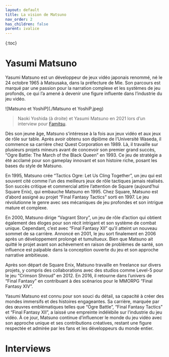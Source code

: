 ```yaml
---
layout: default
title: La vision de Matsuno
nav_order: 2
has_children: false
parent: ivalice
---
```

{:toc}

# Yasumi Matsuno
Yasumi Matsuno est un développeur de jeux vidéo japonais renommé, né le 24 octobre 1965 à Matsusaka, dans la préfecture de Mie. Son parcours est marqué par une passion pour la narration complexe et les systèmes de jeu profonds, ce qui l’a amené à devenir une figure influente dans l’industrie du jeu vidéo.

![Matsuno et YoshiP](./Matsuno et YoshiP.jpeg)
> Naoki Yoshida (à droite) et Yasumi Matsuno en 2021 lors d’un interview pour [Famitsu](https://www.famitsu.com/news/202109/27234807.html). 

Dès son jeune âge, Matsuno s’intéresse à la fois aux jeux vidéo et aux jeux de rôle sur table. Après avoir obtenu son diplôme de l’Université Waseda, il commence sa carrière chez Quest Corporation en 1989. Là, il travaille sur plusieurs projets mineurs avant de concevoir son premier grand succès, “Ogre Battle: The March of the Black Queen” en 1993. Ce jeu de stratégie a été acclamé pour son gameplay innovant et son histoire riche, posant les bases du style de Matsuno.

En 1995, Matsuno crée “Tactics Ogre: Let Us Cling Together”, un jeu qui est souvent cité comme l’un des meilleurs jeux de rôle tactiques jamais réalisés. Son succès critique et commercial attire l’attention de Square (aujourd’hui Square Enix), qui embauche Matsuno en 1995. Chez Square, Matsuno est d’abord assigné au projet “Final Fantasy Tactics” sorti en 1997. Le jeu révolutionne le genre avec ses mécaniques de jeu profondes et son intrigue mature et complexe.

En 2000, Matsuno dirige “Vagrant Story”, un jeu de rôle d’action qui obtient également des éloges pour son récit intrigant et son système de combat unique. Cependant, c’est avec “Final Fantasy XII” qu’il atteint un nouveau sommet de sa carrière. Annoncé en 2001, le jeu sort finalement en 2006 après un développement prolongé et tumultueux. Bien que Matsuno ait quitté le projet avant son achèvement en raison de problèmes de santé, son influence est palpable dans la conception ouverte du jeu et son approche narrative ambitieuse.

Après son départ de Square Enix, Matsuno travaille en freelance sur divers projets, y compris des collaborations avec des studios comme Level-5 pour le jeu “Crimson Shroud” en 2012. En 2016, il retourne dans l’univers de “Final Fantasy” en contribuant à des scénarios pour le MMORPG “Final Fantasy XIV”.

Yasumi Matsuno est connu pour son souci du détail, sa capacité à créer des mondes immersifs et des histoires engageantes. Sa carrière, marquée par des œuvres emblématiques telles que “Ogre Battle”, “Final Fantasy Tactics” et “Final Fantasy XII”, a laissé une empreinte indélébile sur l’industrie du jeu vidéo. À ce jour, Matsuno continue d’influencer le monde du jeu vidéo avec son approche unique et ses contributions créatives, restant une figure respectée et admirée par les fans et les développeurs du monde entier.

# Interviews
